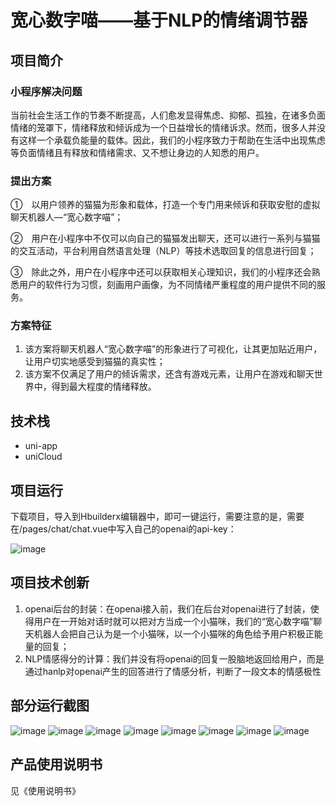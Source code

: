 # 宽心数字喵——基于NLP的情绪调节器

## 项目简介

### 小程序解决问题

当前社会生活工作的节奏不断提高，人们愈发显得焦虑、抑郁、孤独，在诸多负面情绪的笼罩下，情绪释放和倾诉成为一个日益增长的情绪诉求。然而，很多人并没有这样一个承载负能量的载体。因此，我们的小程序致力于帮助在生活中出现焦虑等负面情绪且有释放和情绪需求、又不想让身边的人知悉的用户。

### 提出方案

①　以用户领养的猫猫为形象和载体，打造一个专门用来倾诉和获取安慰的虚拟聊天机器人—“宽心数字喵”；

②　用户在小程序中不仅可以向自己的猫猫发出聊天，还可以进行一系列与猫猫的交互活动，平台利用自然语言处理（NLP）等技术选取回复的信息进行回复；

③　除此之外，用户在小程序中还可以获取相关心理知识，我们的小程序还会熟悉用户的软件行为习惯，刻画用户画像，为不同情绪严重程度的用户提供不同的服务。

### 方案特征

1. 该方案将聊天机器人“宽心数字喵”的形象进行了可视化，让其更加贴近用户，让用户切实地感受到猫猫的真实性；
2. 该方案不仅满足了用户的倾诉需求，还含有游戏元素，让用户在游戏和聊天世界中，得到最大程度的情绪释放。

## 技术栈

- uni-app
- uniCloud

## 项目运行

下载项目，导入到Hbuilderx编辑器中，即可一键运行，需要注意的是，需要在/pages/chat/chat.vue中写入自己的openai的api-key：

![image](https://user-images.githubusercontent.com/100272100/227114104-4a7d42fe-3771-4aee-951c-34aae6abcae3.png)

## 项目技术创新

1. openai后台的封装：在openai接入前，我们在后台对openai进行了封装，使得用户在一开始对话时就可以把对方当成一个小猫咪，我们的“宽心数字喵”聊天机器人会把自己认为是一个小猫咪，以一个小猫咪的角色给予用户积极正能量的回复；
2. NLP情感得分的计算：我们并没有将openai的回复一股脑地返回给用户，而是通过hanlp对openai产生的回答进行了情感分析，判断了一段文本的情感极性

## 部分运行截图
![image](https://user-images.githubusercontent.com/100272100/227114170-9a2c07e2-2e57-49dd-8c33-5bfd3133cdb8.png)
![image](https://user-images.githubusercontent.com/100272100/227114225-6c152fd6-40b9-4d64-812f-f57ce9bd8c41.png)
![image](https://user-images.githubusercontent.com/100272100/227114510-d3b55d81-0bb8-4ff4-9ec9-4fbcf3e15179.png)
![image](https://user-images.githubusercontent.com/100272100/227114539-6f554b5c-b22b-41bc-9866-e914778468d4.png)
![image](https://user-images.githubusercontent.com/100272100/227114751-38180bc6-b9b7-482f-b117-2c07b7060adf.png)
![image](https://user-images.githubusercontent.com/100272100/227114936-b9bdaa60-d66f-4cff-9cdf-99a4eacb66f1.png)
![image](https://user-images.githubusercontent.com/100272100/227115353-1d06bdc0-8a50-45d2-b572-52e784dfbc22.png)
![image](https://user-images.githubusercontent.com/100272100/227115455-d068f8a8-1d62-4ef0-87a0-afb002a1d25f.png)

## 产品使用说明书
见《使用说明书》
